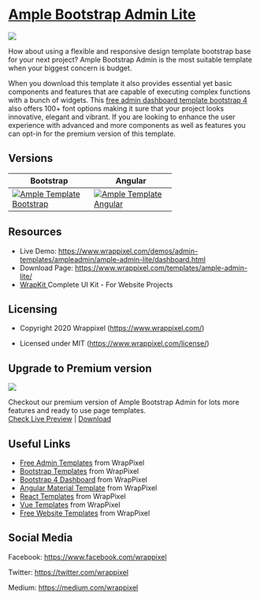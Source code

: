 <!-- # ample-admin-lite -->
<!-- Heading of Template -->
<h1>
  <a href="https://www.wrappixel.com/demos/admin-templates/ampleadmin/ample-admin-lite/dashboard.html">Ample Bootstrap Admin Lite</a>
</h1>

<!-- Main image of Template -->
<a target="_blank" href="https://www.wrappixel.com/wp-content/uploads/edd/2020/04/ample-admin-bootstrap-lite-y.jpg">
  <img src="https://www.wrappixel.com/wp-content/uploads/edd/2020/04/ample-admin-bootstrap-lite-y.jpg" />
</a>

<!-- Description of Template -->
<p>
How about using a flexible and responsive design template bootstrap base for your next project? Ample Bootstrap Admin is the most suitable template when your biggest concern is budget.
</p>
<p>
    When you download this template it also provides essential yet basic components and features that are capable of executing complex functions with a bunch of widgets. This <a href="https://www.wrappixel.com/templates/category/bootstrap-admin-templates/">free admin dashboard template bootstrap 4</a> also offers 100+ font options making it sure that your project looks innovative, elegant and vibrant. If you are looking to enhance the user experience with advanced and more components as well as features you can opt-in for the premium version of this template.
</p>

<!-- Versions of Template -->
<h2><a id="user-content-versions" class="anchor" aria-hidden="true" href="#versions"></a>Versions</h2>
<table>
<thead>
<tr>
<th>Bootstrap</th>
<th>Angular</th>
</tr>
</thead>
<tbody>
<tr>
<td>
  <a href="https://www.wrappixel.com/templates/ampleadmin/" rel="nofollow" width="150px">
    <img src="https://www.wrappixel.com/wp-content/uploads/edd/2020/04/ample-admin-bootstrap-y.jpg" alt="Ample Template  Bootstrap" style="max-width:150px;">
  </a>
</td>
  <td>
  <a href="https://www.wrappixel.com/templates/ample-admin-angular/" rel="nofollow" width="150px">
    <img src="https://www.wrappixel.com/wp-content/uploads/edd/2020/04/ample-admin-angular-y.jpg" alt="Ample Template  Angular" style="max-width:150px;">
  </a>
</td>
</tr>
</tbody>
</table>

<!-- Resources of Template -->
<h2>Resources</h2>
<ul>
<li>  
  Live Demo: <a href="https://www.wrappixel.com/demos/admin-templates/ampleadmin/ample-admin-lite/dashboard.html" rel="nofollow">https://www.wrappixel.com/demos/admin-templates/ampleadmin/ample-admin-lite/dashboard.html</a>
</li>
<li>
    Download Page: <a href="https://www.wrappixel.com/templates/ample-admin-lite/" rel="nofollow">
  https://www.wrappixel.com/templates/ample-admin-lite/</a>
</li>
<li>
    <a href="https://www.wrappixel.com/templates/wrapkit/#demos" rel="nofollow">WrapKit </a>Complete UI Kit - For Website Projects
</li>
</ul>

<!-- Licensing of Template -->
<h2>Licensing</h2>
<ul>
  <li>
    <p>Copyright 2020 Wrappixel (<a href="https://www.wrappixel.com/" rel="nofollow">https://www.wrappixel.com/</a>)</p>
  </li>
  <li>
    <p>Licensed under MIT (<a href="https://www.wrappixel.com/license/">https://www.wrappixel.com/license/</a>)</p>
  </li>
</ul>

<!-- <h4><a href="https://wrappixel.com/demos/admin-templates/ampleadmin/ample-admin-lite/dashboard.html">Free Version Demo Link</a></h4> -->


<!-- ## Pro Version -->

<!-- <a href="https://www.wrappixel.com/templates/ampleadmin/"><img src="https://www.wrappixel.com/wp-content/uploads/edd/2019/06/ampleadmin-bootstrap-nws2.jpg"/></a><br/>
<h4><a href="https://www.wrappixel.com/ampleadmin/ampleadmin-html/ampleadmin-sidebar/index2.html">Demo</a></h4> -->


<!-- Upgrade to Premium version of Template -->
<h2>Upgrade to Premium version</h2>
<a target="_blank" href="https://www.wrappixel.com/templates/ampleadmin/">
  <img src="https://www.wrappixel.com/wp-content/uploads/edd/2020/04/ample-admin-bootstrap-y.jpg"/>
</a>
<p>
   Checkout our premium version of Ample Bootstrap Admin for lots more features and ready to use page templates.<br>
   <a href="https://www.wrappixel.com/ampleadmin/ampleadmin-html/ampleadmin-sidebar/index.html">Check Live Preview</a> | <a href="https://www.wrappixel.com/templates/ampleadmin/">Download</a>
</p>

<!-- Useful Links of Template -->
<h2>Useful Links</h2>
<ul>
<li><a href="https://www.wrappixel.com/templates/category/admin-template/">Free Admin Templates</a> from WrapPixel</li>
<li><a href="https://www.wrappixel.com/">Bootstrap Templates</a> from WrapPixel</li>
<li><a href="https://www.wrappixel.com/templates/category/bootstrap-admin-templates/">Bootstrap 4 Dashboard</a> from WrapPixel</li>
<li><a href="https://www.wrappixel.com/templates/category/angular-templates/">Angular Material Template</a> from WrapPixel</li>
<li><a href="https://www.wrappixel.com/templates/category/react-templates/">React Templates</a> from WrapPixel</li>
<li><a href="https://www.wrappixel.com/templates/category/vuejs-templates/">Vue Templates</a> from WrapPixel</li>
<li><a href="https://www.wrappixel.com/templates/category/free-templates/">Free Website Templates</a> from WrapPixel</li>
</ul>

<!-- Social Media of Wrappixel -->
<h2>Social Media</h2>
<p>Facebook: <a href="https://www.facebook.com/wrappixel">https://www.facebook.com/wrappixel</a></p>
<p>Twitter: <a href="https://twitter.com/wrappixel">https://twitter.com/wrappixel</a></p>
<p>Medium: <a href="https://medium.com/wrappixel">https://medium.com/wrappixel</a></p>
